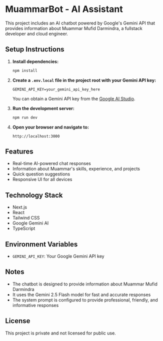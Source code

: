 # MuammarBot - AI Assistant

This project includes an AI chatbot powered by Google's Gemini API that provides information about Muammar Mufid Darmindra, a fullstack developer and cloud engineer.

## Setup Instructions

1. **Install dependencies:**
   ```bash
   npm install
   ```

2. **Create a `.env.local` file in the project root with your Gemini API key:**
   ```
   GEMINI_API_KEY=your_gemini_api_key_here
   ```
   
   You can obtain a Gemini API key from the [Google AI Studio](https://makersuite.google.com/).

3. **Run the development server:**
   ```bash
   npm run dev
   ```

4. **Open your browser and navigate to:**
   ```
   http://localhost:3000
   ```

## Features

- Real-time AI-powered chat responses
- Information about Muammar's skills, experience, and projects
- Quick question suggestions
- Responsive UI for all devices

## Technology Stack

- Next.js
- React
- Tailwind CSS
- Google Gemini AI
- TypeScript

## Environment Variables

- `GEMINI_API_KEY`: Your Google Gemini API key

## Notes

- The chatbot is designed to provide information about Muammar Mufid Darmindra
- It uses the Gemini 2.5 Flash model for fast and accurate responses
- The system prompt is configured to provide professional, friendly, and informative responses

## License

This project is private and not licensed for public use. 